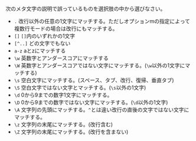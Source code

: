 次のメタ文字の説明で誤っているものを選択肢の中から選びなさい。

- `.` 改行以外の任意の1文字にマッチする。ただしオプションmの指定によって複数行モードの場合は改行にもマッチする。
- `[]` `[]`内のいずれかの1文字
- `[^..]` どの文字でもない
- `a-z` aとzにマッチする
- `\w` 英数字とアンダースコアにマッチする
- `\W` 英数字とアンダースコアではない文字にマッチする。(`\w`以外の1文字にマッチする)
- `\s` 空白文字にマッチする。(スペース、タブ、改行、復帰、垂直タブ)
- `\S` 空白文字ではない文字とマッチする。(`\s`以外の1文字)
- `\d` 0から9までの数字1文字にマッチする。
- `\D` 0から9までの数字ではない文字にマッチする。(`\d`以外の1文字)
- `\A` 文字列の先頭にマッチする。`^`とは違い改行の直後の文字ではない文字にマッチする。
- `\z` 文字列の末尾にマッチする。(改行含む)
- `\Z` 文字列の末尾にマッチする。(改行を含まない)
